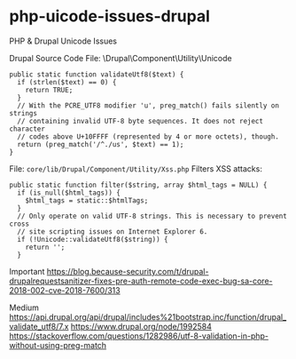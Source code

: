 # php-uicode-issues-drupal
PHP &amp; Drupal Unicode Issues

Drupal Source Code
File: \Drupal\Component\Utility\Unicode

    public static function validateUtf8($text) {
      if (strlen($text) == 0) {
        return TRUE;
      }
      // With the PCRE_UTF8 modifier 'u', preg_match() fails silently on strings
      // containing invalid UTF-8 byte sequences. It does not reject character
      // codes above U+10FFFF (represented by 4 or more octets), though.
      return (preg_match('/^./us', $text) == 1);
    }
    
File: `core/lib/Drupal/Component/Utility/Xss.php`
Filters XSS attacks:

    public static function filter($string, array $html_tags = NULL) {
      if (is_null($html_tags)) {
        $html_tags = static::$htmlTags;
      }
      // Only operate on valid UTF-8 strings. This is necessary to prevent cross
      // site scripting issues on Internet Explorer 6.
      if (!Unicode::validateUtf8($string)) {
        return '';
      }

Important
https://blog.because-security.com/t/drupal-drupalrequestsanitizer-fixes-pre-auth-remote-code-exec-bug-sa-core-2018-002-cve-2018-7600/313

Medium
https://api.drupal.org/api/drupal/includes%21bootstrap.inc/function/drupal_validate_utf8/7.x
https://www.drupal.org/node/1992584
https://stackoverflow.com/questions/1282986/utf-8-validation-in-php-without-using-preg-match
